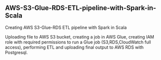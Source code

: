 ## AWS-S3-Glue-RDS-ETL-pipeline-with-Spark-in-Scala
Creating AWS S3-Glue-RDS ETL pipeline with Spark in Scala

Uploading file to AWS S3 bucket, creating a job in AWS Glue, 
creating IAM role with required permissions to run a Glue job (S3,RDS,CloudWatch full access), 
performing ETL and uploading final output to AWS RDS with Postgresql.
